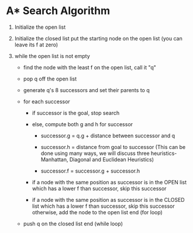 # A* Search Algorithm
1. Initialize the open list
2. Initialize the closed list
put the starting node on the open 
    list (you can leave its f at zero)

3.  while the open list is not empty
    * find the node with the least f on 
       the open list, call it "q"

    * pop q off the open list
  
    * generate q's 8 successors and set their 
       parents to q
   
    * for each successor
        * if successor is the goal, stop search
        
        * else, compute both g and h for successor
          * successor.g = q.g + distance between 
                              successor and q
          * successor.h = distance from goal to 
          successor (This can be done using many 
          ways, we will discuss three heuristics- 
          Manhattan, Diagonal and Euclidean 
          Heuristics)
          
          * successor.f = successor.g + successor.h

        * if a node with the same position as 
            successor is in the OPEN list which has a 
           lower f than successor, skip this successor

        * if a node with the same position as 
            successor  is in the CLOSED list which has
            a lower f than successor, skip this successor
            otherwise, add  the node to the open list
     end (for loop)
  
    * push q on the closed list
    end (while loop)